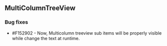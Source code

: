 ## MultiColumnTreeView

### Bug fixes

* \#F152902 - Now, Multicolumn treeview sub items will be properly visible while change the text at runtime.

